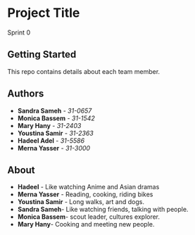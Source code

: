 # Project Title

Sprint 0

## Getting Started

This repo contains details about each team member.

## Authors

* **Sandra Sameh** - *31-0657* 
* **Monica Bassem** - *31-1542* 
* **Mary Hany** - *31-2403* 
* **Youstina Samir** - *31-2363* 
* **Hadeel Adel** - *31-5586* 
* **Merna Yasser** - *31-3000* 



## About
* **Hadeel** - Like watching Anime and Asian dramas
* **Merna Yasser** - Reading, cooking, riding bikes
* **Youstina Samir** - Long walks, art and dogs.
* **Sandra Sameh**- Like watching friends, talking with people.
* **Monica Bassem**- scout leader, cultures explorer.
* **Mary Hany**- Cooking and meeting new people.

